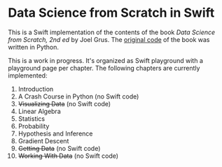# Data Science from Scratch in Swift

This is a Swift implementation of the contents of the book *Data Science from Scratch, 2nd ed* by Joel Grus. The [original code](https://github.com/joelgrus/data-science-from-scratch) of the book was written in Python.

This is a work in progress. It's organized as Swift playground with a playground page per chapter. The following chapters are currently implemented:

1. Introduction
2. A Crash Course in Python (no Swift code)
3. ~~Visualizing Data~~ (no Swift code)
4. Linear Algebra
5. Statistics
6. Probability
7. Hypothesis and Inference
8. Gradient Descent
9. ~~Getting Data~~ (no Swift code)
10. ~~Working With Data~~ (no Swift code)
